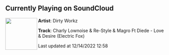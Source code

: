 ## Currently Playing on SoundCloud

[<img align="left" width="100" src="https://i1.sndcdn.com/artworks-fqYyoE7d0WmDzKyN-P7M9LA-t500x500.jpg">](https://soundcloud.com/dirtyworkzofficial/charly-lownoise-re-style-magro-ft-diede-love-desire-electric-fox)

**Artist**: Dirty Workz 

**Track**: Charly Lownoise & Re-Style & Magro Ft Diede - Love & Desire (Electric Fox)

Last updated at 12/14/2022 12:58
